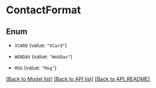 
# ContactFormat

## Enum


* `VCARD` (value: `"VCard"`)

* `WEBDAV` (value: `"WebDav"`)

* `MSG` (value: `"Msg"`)



[[Back to Model list]](API_README.md#documentation-for-models) [[Back to API list]](API_README.md#documentation-for-api-endpoints) [[Back to API_README]](API_README.md)

